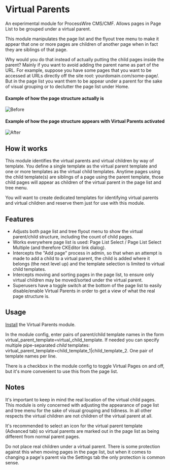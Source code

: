 # Virtual Parents

An experimental module for ProcessWire CMS/CMF. Allows pages in Page List to be grouped under a virtual parent. 

This module manipulates the page list and the flyout tree menu to make it appear that one or more pages are children of another page when in fact they are siblings of that page.

Why would you do that instead of actually putting the child pages inside the parent? Mainly if you want to avoid adding the parent name as part of the URL. For example, suppose you have some pages that you want to be accessed at URLs directly off the site root: yourdomain.com/some-page/. But in the page list you want them to be appear under a parent for the sake of visual grouping or to declutter the page list under Home.

#### Example of how the page structure actually is

![Before](https://user-images.githubusercontent.com/1538852/31802366-53b79a16-b5aa-11e7-8b6a-8bd2e1361b87.png)

#### Example of how the page structure appears with Virtual Parents activated

![After](https://user-images.githubusercontent.com/1538852/31802365-53858c4c-b5aa-11e7-91c2-ea145baa9349.png)

## How it works

This module identifies the virtual parents and virtual children by way of template. You define a single template as the virtual parent template and one or more templates as the virtual child templates. Anytime pages using the child template(s) are siblings of a page using the parent template, those child pages will appear as children of the virtual parent in the page list and tree menu.

You will want to create dedicated templates for identifying virtual parents and virtual children and reserve them just for use with this module.

## Features

* Adjusts both page list and tree flyout menu to show the virtual parent/child structure, including the count of child pages.
* Works everywhere page list is used: Page List Select / Page List Select Multiple (and therefore CKEditor link dialog).
* Intercepts the "Add page" process in admin, so that when an attempt is made to add a child to a virtual parent, the child is added where it belongs (the next level up) and the template selection is limited to virtual child templates.
* Intercepts moving and sorting pages in the page list, to ensure only virtual children may be moved/sorted under the virtual parent.
* Superusers have a toggle switch at the bottom of the page list to easily disable/enable Virtual Parents in order to get a view of what the real page structure is.


## Usage

[Install](http://modules.processwire.com/install-uninstall/) the Virtual Parents module.

In the module config, enter pairs of parent/child template names in the form virtual_parent_template=virtual_child_template. If needed you can specify multiple pipe-separated *child* templates: virtual_parent_template=child_template_1|child_template_2. One pair of template names per line.

There is a checkbox in the module config to toggle Virtual Pages on and off, but it's more convenient to use this from the page list.

## Notes

It's important to keep in mind the real location of the virtual child pages. This module is only concerned with adjusting the appearance of page list and tree menu for the sake of visual grouping and tidiness. In all other respects the virtual children are not children of the virtual parent at all.

It's recommended to select an icon for the virtual parent template (Advanced tab) so virtual parents are marked out in the page list as being different from normal parent pages.

Do not place real children under a virtual parent. There is some protection against this when moving pages in the page list, but when it comes to changing a page's parent via the Settings tab the only protection is common sense.
